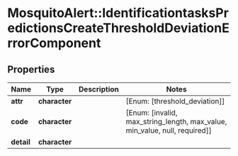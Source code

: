 # MosquitoAlert::IdentificationtasksPredictionsCreateThresholdDeviationErrorComponent


## Properties
Name | Type | Description | Notes
------------ | ------------- | ------------- | -------------
**attr** | **character** |  | [Enum: [threshold_deviation]] 
**code** | **character** |  | [Enum: [invalid, max_string_length, max_value, min_value, null, required]] 
**detail** | **character** |  | 


